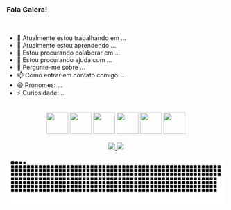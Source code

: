 ### Fala Galera!

<br/>

- 🔭 Atualmente estou trabalhando em ...
- 🌱 Atualmente estou aprendendo ...
- 👯 Estou procurando colaborar em ...
- 🤔 Estou procurando ajuda com ...
- 💬 Pergunte-me sobre ...
- 📫 Como entrar em contato comigo: ...
- 😄 Pronomes: ...
- ⚡ Curiosidade: ...

<br/>

<div align='center'>
<img src="https://cdn.jsdelivr.net/gh/devicons/devicon/icons/html5/html5-original.svg" height="50" width="50" />
<img src="https://cdn.jsdelivr.net/gh/devicons/devicon/icons/css3/css3-original-wordmark.svg" height="50" width="50" />
<img src="https://cdn.jsdelivr.net/gh/devicons/devicon/icons/react/react-original.svg" height="50" width="50" />
<img src="https://cdn.jsdelivr.net/gh/devicons/devicon/icons/android/android-original.svg" height="50" width="50" />
<img src="https://cdn.jsdelivr.net/gh/devicons/devicon/icons/apple/apple-original.svg" height="50" width="50" />
<img src="https://cdn.jsdelivr.net/gh/devicons/devicon/icons/nodejs/nodejs-original-wordmark.svg" height="50" width="50" />
<div>

<br/>
  
<div align='center'>
<a href="https://github.com/RenanDore">
<img height="180em" src="https://github-readme-stats.vercel.app/api/top-langs/?username=RenanDore&layout=compact&langs_count=7&theme=dracula"/>
<img height="180em" src="https://github-readme-stats.vercel.app/api?username=RenanDore&show_icons=true&theme=dracula&include_all_commits=true&count_private=true"/>

![Snake animation](https://github.com/RenanDore/RenanDore/blob/output/github-contribution-grid-snake.svg)
</div>

